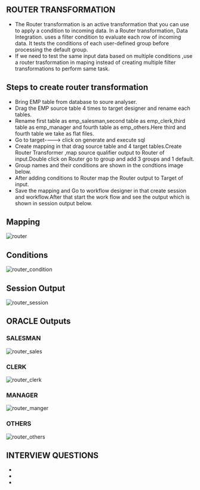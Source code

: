 ## ROUTER TRANSFORMATION
* The Router transformation is an active transformation that you can use to apply a condition to incoming data. In a Router transformation, Data Integration. uses a filter condition to evaluate each row of incoming data. It tests the conditions of each user-defined group before processing the default group.
* If we need to test the same input data based on multiple conditions ,use a router trasformation in maping instead of creating multiple filter transformations to perform same task.

## Steps to create router transformation
* Bring EMP table from database to soure analyser.
* Drag the EMP source table 4 times to target designer and rename each tables.
* Rename first table as emp_salesman,second table as emp_clerk,third table as emp_manager and fourth table as emp_others.Here third and fourth table we take as flat files.
* Go to target----> click on generate and execute sql
* Create mapping in that drag source table and 4 target tables.Create Router Transformer ,map source qualifier output to Router of input.Double click on Router go to group and add 3 groups and 1 default.
* Group names and their conditions are shown in the condtions image below.
* After adding conditions to Router map the Router output to Target of input.
* Save the mapping and Go to workflow designer in that create session and workflow.After that start the work flow and see the output which is shown in session output below.
## Mapping
![router](https://user-images.githubusercontent.com/98802184/236833014-6ac0cd07-6b3f-420c-8893-7700f1eca7ef.PNG)

## Conditions
![router_condition](https://user-images.githubusercontent.com/98802184/236833193-44e34717-17c7-4130-989c-c890be604552.PNG)

## Session Output
![router_session](https://user-images.githubusercontent.com/98802184/236833284-b2b2630c-2a42-47f7-8308-4a931cddc454.PNG)

## ORACLE Outputs
### SALESMAN
![router_sales](https://user-images.githubusercontent.com/98802184/236833410-14446e31-01ba-47a6-9ad0-85df7db92806.PNG)

### CLERK
![router_clerk](https://user-images.githubusercontent.com/98802184/236833590-ffbac437-6307-46ce-8368-efa65620d3a6.PNG)


### MANAGER
![router_manger](https://user-images.githubusercontent.com/98802184/236833679-7b6c9e99-ac03-4a5e-afa8-3502466a20b2.PNG)

### OTHERS
![router_others](https://user-images.githubusercontent.com/98802184/236833755-e67f81b7-d5b3-4b2b-bac2-f1f8403e8f8a.PNG)


## INTERVIEW QUESTIONS
*
*
*
